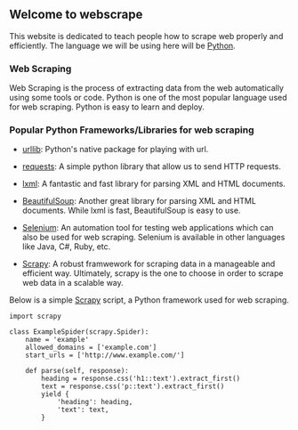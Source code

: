 ## Welcome to webscrape

This website is dedicated to teach people how to scrape web properly and efficiently. The language we will be using here will be [Python](https://www.python.org/).

### Web Scraping

Web Scraping is the process of extracting data from the web automatically using some tools or code.
Python is one of the most popular language used for web scraping. Python is easy to learn and deploy.


### Popular Python Frameworks/Libraries for web scraping

* [urllib](https://docs.python.org/3/library/urllib.html): Python's native package for playing with url.

* [requests](http://docs.python-requests.org/en/master/): A simple python library that allow us to send HTTP requests.

* [lxml](http://lxml.de/): A fantastic and fast library for parsing XML and HTML documents.

* [BeautifulSoup](https://www.crummy.com/software/BeautifulSoup/): Another great library for parsing XML and HTML documents. 
While lxml is fast, BeautifulSoup is easy to use.

* [Selenium](http://www.seleniumhq.org/): An automation tool for testing web applications which can also be used for web scraping. 
Selenium is available in other languages like Java, C#, Ruby, etc.

* [Scrapy](https://scrapy.org/): A robust framwework for scraping data in a manageable and efficient way. 
Ultimately, scrapy is the one to choose in order to scrape web data in a scalable way. 

Below is a simple [Scrapy](https://scrapy.org/) script, a Python framework used for web scraping.

```
import scrapy

class ExampleSpider(scrapy.Spider):
    name = 'example'
    allowed_domains = ['example.com']
    start_urls = ['http://www.example.com/']

    def parse(self, response):
        heading = response.css('h1::text').extract_first()
        text = response.css('p::text').extract_first()
        yield {
            'heading': heading,
            'text': text,
        }
```